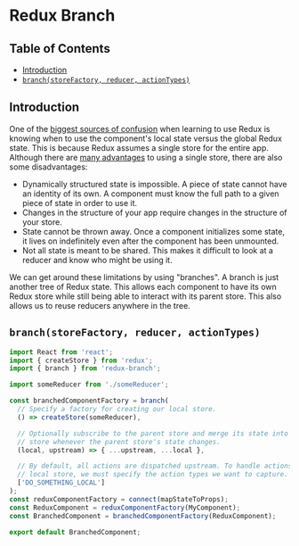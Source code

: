 # Redux Branch

## Table of Contents
* [Introduction](#introduction)
* [`branch(storeFactory, reducer, actionTypes)`](#branchstorefactory-reducer-actiontypes)

## Introduction
One of the [biggest sources of confusion](https://github.com/reactjs/redux/issues/1385) when learning to use Redux is knowing when to use the component's local state versus the global Redux state. This is because Redux assumes a single store for the entire app. Although there are [many advantages](http://stackoverflow.com/questions/32461229/why-use-redux-over-facebook-flux) to using a single store, there are also some disadvantages:

* Dynamically structured state is impossible. A piece of state cannot have an identity of its own. A component must know the full path to a given piece of state in order to use it.
* Changes in the structure of your app require changes in the structure of your store.
* State cannot be thrown away. Once a component initializes some state, it lives on indefinitely even after the component has been unmounted.
* Not all state is meant to be shared. This makes it difficult to look at a reducer and know who might be using it.

We can get around these limitations by using "branches". A branch is just another tree of Redux state. This allows each component to have its own Redux store while still being able to interact with its parent store. This also allows us to reuse reducers anywhere in the tree.

## `branch(storeFactory, reducer, actionTypes)`
```js
import React from 'react';
import { createStore } from 'redux';
import { branch } from 'redux-branch';

import someReducer from './someReducer';

const branchedComponentFactory = branch(
  // Specify a factory for creating our local store.
  () => createStore(someReducer),

  // Optionally subscribe to the parent store and merge its state into our local
  // store whenever the parent store's state changes.
  (local, upstream) => { ...upstream, ...local },

  // By default, all actions are dispatched upstream. To handle actions with our
  // local store, we must specify the action types we want to capture.
  ['DO_SOMETHING_LOCAL']
);
const reduxComponentFactory = connect(mapStateToProps);
const ReduxComponent = reduxComponentFactory(MyComponent);
const BranchedComponent = branchedComponentFactory(ReduxComponent);

export default BranchedComponent;
```

